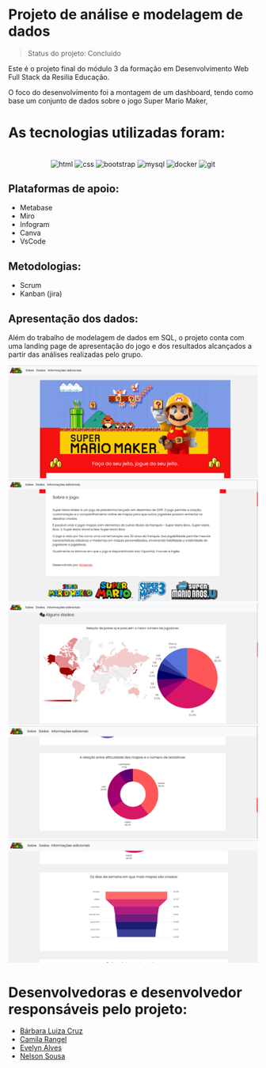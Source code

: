 # <h1>Projeto de análise e modelagem de dados</h1>
> Status do projeto: Concluído

<p>Este é o projeto final do módulo 3 da formação em Desenvolvimento Web Full Stack da Resilia Educação.</p>
<p>O foco do desenvolvimento foi a montagem de um dashboard, tendo como base um conjunto de dados sobre o jogo Super Mario Maker, </p>

# As tecnologias utilizadas foram:
<div align="center" style="display: inline_block"><br>
  <img align="center" alt="html" height="50" width="50" src="https://cdn.iconscout.com/icon/free/png-256/html5-41-1175209.png">
  <img align="center" alt="css" height="50" width="50" src="https://cdn.iconscout.com/icon/free/png-256/css3-10-1175238.png">
  <img align="center" alt="bootstrap" height="45" width="45" src="https://cdn.iconscout.com/icon/free/png-256/bootstrap-6-1175203.png">
  <img align="center" alt="mysql" height="60" width="60" src="https://cdn.iconscout.com/icon/free/png-256/mysql-3628940-3030165.png">
  <img align="center" alt="docker" height="50" width="50" src="https://cdn.iconscout.com/icon/free/png-256/docker-12-1175229.png">
  <img align="center" alt="git" height="65" width="65" src="https://cdn.iconscout.com/icon/free/png-256/git-16-1175195.png">
</div> 

## Plataformas de apoio:
* Metabase
* Miro
* Infogram
* Canva
* VsCode

## Metodologias:
* Scrum
* Kanban (jira)

## Apresentação dos dados:
<p>Além do trabalho de modelagem de dados em SQL, o projeto conta com uma landing page de apresentação do jogo e dos resultados alcançados a partir das análises realizadas pelo grupo.</p>

  ![Início](https://github.com/NelsonSSoares/M3-G4-SuperMarioMaker/blob/master/img/readme/landingPage_1.PNG)
  ![Sobre](https://github.com/NelsonSSoares/M3-G4-SuperMarioMaker/blob/master/img/readme/landingPage_2.PNG)
  ![Alguns dados](https://github.com/NelsonSSoares/M3-G4-SuperMarioMaker/blob/master/img/readme/landingPage_3.PNG)
  ![Alguns dados](https://github.com/NelsonSSoares/M3-G4-SuperMarioMaker/blob/master/img/readme/landingPage_4.PNG)
  ![Alguns dados](https://github.com/NelsonSSoares/M3-G4-SuperMarioMaker/blob/master/img/readme/landingPage_5.PNG)
  
# Desenvolvedoras e desenvolvedor responsáveis pelo projeto:
 * [Bárbara Luiza Cruz](https://www.linkedin.com/in/b%C3%A1rbara-cruz-228552199/)
 * [Camila Rangel](https://www.linkedin.com/in/cafrangel)
 * [Evelyn Alves](https://www.linkedin.com/in/evelynbalves)
 * [Nelson Sousa](https://www.linkedin.com/in/nelsonssoares/)
